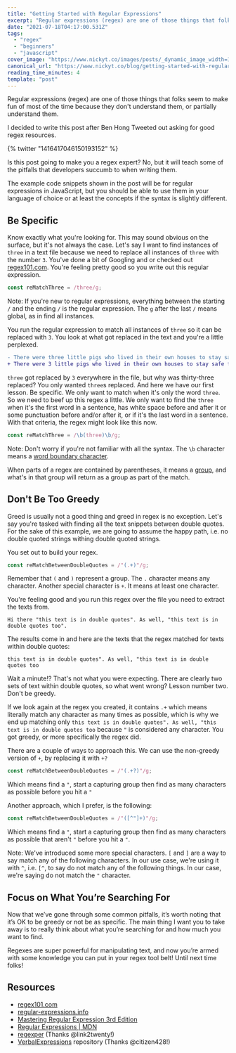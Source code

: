 ```yaml
---
title: "Getting Started with Regular Expressions"
excerpt: "Regular expressions (regex) are one of those things that folks seem to make fun of most of the time..."
date: "2021-07-18T04:17:00.531Z"
tags:
  - "regex"
  - "beginners"
  - "javascript"
cover_image: "https://www.nickyt.co/images/posts/_dynamic_image_width=1000,height=420,fit=cover,gravity=auto,format=auto_https%3A%2F%2Fdev-to-uploads.s3.amazonaws.com%2Fuploads%2Farticles%2Fz4v5ldpkdcyphu9m07w4.png"
canonical_url: "https://www.nickyt.co/blog/getting-started-with-regular-expressions-11dg/"
reading_time_minutes: 4
template: "post"
---
```


Regular expressions (regex) are one of those things that folks seem to make fun of most of the time because they don't understand them, or partially understand them.

I decided to write this post after Ben Hong Tweeted out asking for good regex resources.

{% twitter "1416417046150193152" %}

Is this post going to make you a regex expert? No, but it will teach some of the pitfalls that developers succumb to when writing them.

The example code snippets shown in the post will be for regular expressions in JavaScript, but you should be able to use them in your language of choice or at least the concepts if the syntax is slightly different.

## Be Specific

Know exactly what you're looking for. This may sound obvious on the surface, but it's not always the case. Let's say I want to find instances of `three` in a text file because we need to replace all instances of `three` with the number `3`. You've done a bit of Googling and or checked out [regex101.com](https://regex101.com). You're feeling pretty good so you write out this regular expression.

```javascript
const reMatchThree = /three/g;
```

Note: If you're new to regular expressions, everything between the starting `/` and the ending `/` is the regular expression. The `g` after the last `/` means global, as in find all instances.

You run the regular expression to match all instances of `three` so it can be replaced with `3`. You look at what got replaced in the text and you're a little perplexed.

```diff
- There were three little pigs who lived in their own houses to stay safe from the big bad wolf who was thirty-three years old.
+ There were 3 little pigs who lived in their own houses to stay safe from the big bad wolf who was thirty-3 years old.
```

`three` got replaced by `3` everywhere in the file, but why was thirty-three replaced? You only wanted `three`s replaced. And here we have our first lesson. Be specific. We only want to match when it's only the word `three`. So we need to beef up this regex a little. We only want to find the `three` when it's the first word in a sentence, has white space before and after it or some punctuation before and/or after it, or if it's the last word in a sentence. With that criteria, the regex might look like this now.

```javascript
const reMatchThree = /\b(three)\b/g;
```

Note: Don't worry if you're not familiar with all the syntax. The `\b` character means a [word boundary character](https://regular-expressions.mobi/wordboundaries.html?wlr=1).

When parts of a regex are contained by parentheses, it means a [group](https://developer.mozilla.org/en-US/docs/Web/JavaScript/Guide/Regular_Expressions/Groups_and_Ranges#using_groups), and what's in that group will return as a group as part of the match.

## Don't Be Too Greedy

Greed is usually not a good thing and greed in regex is no exception. Let's say you're tasked with finding all the text snippets between double quotes. For the sake of this example, we are going to assume the happy path, i.e. no double quoted strings withing double quoted strings.

You set out to build your regex.

```javascript
const reMatchBetweenDoubleQuotes = /"(.+)"/g;
```

Remember that `(` and `)` represent a group. The `.` character means any character. Another special character is `+`. It means at least one character.

You're feeling good and you run this regex over the file you need to extract the texts from.

```text
Hi there "this text is in double quotes". As well, "this text is in double quotes too".
```

The results come in and here are the texts that the regex matched for texts within double quotes:

`this text is in double quotes". As well, "this text is in double quotes too`

Wait a minute!? That's not what you were expecting. There are clearly two sets of text within double quotes, so what went wrong? Lesson number two. Don't be greedy.

If we look again at the regex you created, it contains `.+` which means literally match any character as many times as possible, which is why we end up matching only `this text is in double quotes". As well, "this text is in double quotes too` because `"` is considered any character. You got greedy, or more specifically the regex did.

There are a couple of ways to approach this. We can use the non-greedy version of `+`, by replacing it with `+?`

```javascript
const reMatchBetweenDoubleQuotes = /"(.+?)"/g;
```

Which means find a `"`, start a capturing group then find as many characters as possible before you hit a `"`

Another approach, which I prefer, is the following:

```javascript
const reMatchBetweenDoubleQuotes = /"([^"]+)"/g;
```

Which means find a `"`, start a capturing group then find as many characters as possible that aren't `"` before you hit a `"`.

Note: We've introduced some more special characters. `[` and `]` are a way to say match any of the following characters. In our use case, we're using it with `^`, i.e. `[^`, to say do not match any of the following things. In our case, we're saying do not match the `"` character.

## Focus on What You’re Searching For

Now that we’ve gone through some common pitfalls, it’s worth noting that it’s OK to be greedy or not be as specific. The main thing I want you to take away is to really think about what you’re searching for and how much you want to find.

Regexes are super powerful for manipulating text, and now you’re armed with some knowledge you can put in your regex tool belt! Until next time folks!

## Resources

- [regex101.com](https://regex101.com)
- [regular-expressions.info](https://www.regular-expressions.info)
- [Mastering Regular Expression 3rd Edition](https://www.oreilly.com/library/view/mastering-regular-expressions/0596528124/)
- [Regular Expressions | MDN](https://developer.mozilla.org/en-US/docs/Web/JavaScript/Guide/Regular_Expressions)
- [regexper](https://regexper.com/) (Thanks @link2twenty!)
- [VerbalExpressions](https://github.com/VerbalExpressions) repository (Thanks @citizen428!)
